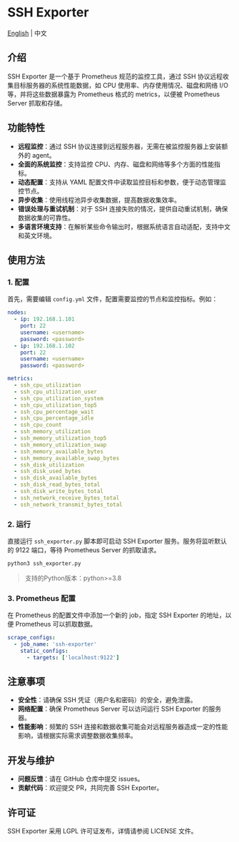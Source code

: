 # SSH Exporter
[English](README.md) | 中文

## 介绍

SSH Exporter 是一个基于 Prometheus 规范的监控工具，通过 SSH 协议远程收集目标服务器的系统性能数据，如 CPU 使用率、内存使用情况、磁盘和网络 I/O 等，并将这些数据暴露为 Prometheus 格式的 metrics，以便被 Prometheus Server 抓取和存储。

## 功能特性

- **远程监控**：通过 SSH 协议连接到远程服务器，无需在被监控服务器上安装额外的 agent。
- **全面的系统监控**：支持监控 CPU、内存、磁盘和网络等多个方面的性能指标。
- **动态配置**：支持从 YAML 配置文件中读取监控目标和参数，便于动态管理监控节点。
- **异步收集**：使用线程池异步收集数据，提高数据收集效率。
- **错误处理与重试机制**：对于 SSH 连接失败的情况，提供自动重试机制，确保数据收集的可靠性。
- **多语言环境支持**：在解析某些命令输出时，根据系统语言自动适配，支持中文和英文环境。

## 使用方法

### 1. 配置

首先，需要编辑 `config.yml` 文件，配置需要监控的节点和监控指标。例如：

```yaml
nodes:
  - ip: 192.168.1.101
    port: 22
    username: <username>
    password: <password>
  - ip: 192.168.1.102
    port: 22
    username: <username>
    password: <password>

metrics:
  - ssh_cpu_utilization
  - ssh_cpu_utilization_user
  - ssh_cpu_utilization_system
  - ssh_cpu_utilization_top5
  - ssh_cpu_percentage_wait
  - ssh_cpu_percentage_idle
  - ssh_cpu_count
  - ssh_memory_utilization
  - ssh_memory_utilization_top5
  - ssh_memory_utilization_swap
  - ssh_memory_available_bytes
  - ssh_memory_available_swap_bytes
  - ssh_disk_utilization
  - ssh_disk_used_bytes
  - ssh_disk_available_bytes
  - ssh_disk_read_bytes_total
  - ssh_disk_write_bytes_total
  - ssh_network_receive_bytes_total
  - ssh_network_transmit_bytes_total
```

### 2. 运行

直接运行 `ssh_exporter.py` 脚本即可启动 SSH Exporter 服务。服务将监听默认的 9122 端口，等待 Prometheus Server 的抓取请求。

```bash
python3 ssh_exporter.py
```

> 支持的Python版本：python>=3.8

### 3. Prometheus 配置

在 Prometheus 的配置文件中添加一个新的 job，指定 SSH Exporter 的地址，以便 Prometheus 可以抓取数据。

```yaml
scrape_configs:
  - job_name: 'ssh-exporter'
    static_configs:
      - targets: ['localhost:9122']
```

## 注意事项

- **安全性**：请确保 SSH 凭证（用户名和密码）的安全，避免泄露。
- **网络配置**：确保 Prometheus Server 可以访问运行 SSH Exporter 的服务器。
- **性能影响**：频繁的 SSH 连接和数据收集可能会对远程服务器造成一定的性能影响，请根据实际需求调整数据收集频率。

## 开发与维护

- **问题反馈**：请在 GitHub 仓库中提交 issues。
- **贡献代码**：欢迎提交 PR，共同完善 SSH Exporter。

## 许可证

SSH Exporter 采用 LGPL 许可证发布，详情请参阅 LICENSE 文件。
